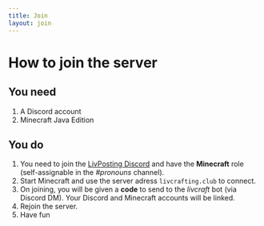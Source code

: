 ```yaml
---
title: Join
layout: join
---
```

# How to join the server
## You need
1. A Discord account
2. Minecraft Java Edition

## You do
1. You need to join the [LivPosting Discord](https://discord.gg/9s7TvFx) and have the **Minecraft** role (self-assignable in the *#pronouns* channel). 
2. Start Minecraft and use the server adress `livcrafting.club` to connect. 
3. On joining, you will be given a **code** to send to the *livcraft* bot (via Discord DM). Your Discord and Minecraft accounts will be linked.
4. Rejoin the server.
5. Have fun

